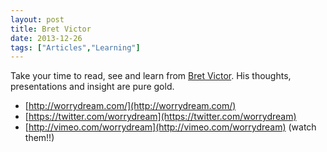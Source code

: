```yaml
---
layout: post
title: Bret Victor
date: 2013-12-26
tags: ["Articles","Learning"]
---
```


Take your time to read, see and learn from [Bret Victor](https://www.google.com/search?%7Bgoogle:acceptedSuggestion%7Doq=bret+victor&%7Bgoogle:instantFieldTrialGroupParameter%7Dsourceid=chrome&ie=UTF-8&q=bret+victor). His thoughts, presentations and insight are pure gold.

*   [http://worrydream.com/](http://worrydream.com/)
*   [https://twitter.com/worrydream](https://twitter.com/worrydream)
*   [http://vimeo.com/worrydream](http://vimeo.com/worrydream) (watch them!!)
